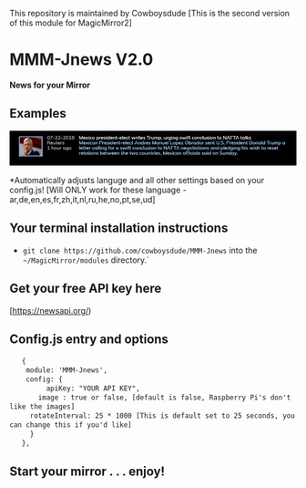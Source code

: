 This repository is maintained by Cowboysdude 
[This is the second version of this module for MagicMirror2]

# MMM-Jnews V2.0

**News for your Mirror**


## Examples

![](capture.png) 

*Automatically adjusts languge and all other settings based on your config.js!
[Will ONLY work for these language - ar,de,en,es,fr,zh,it,nl,ru,he,no,pt,se,ud]

## Your terminal installation instructions

* `git clone https://github.com/cowboysdude/MMM-Jnews` into the `~/MagicMirror/modules` directory.`

## Get your free API key here 

 [https://newsapi.org/)

## Config.js entry and options
       {
        module: 'MMM-Jnews',
        config: {
		     apiKey: "YOUR API KEY", 
	       image : true or false, [default is false, Raspberry Pi's don't like the images]
         rotateInterval: 25 * 1000 [This is default set to 25 seconds, you can change this if you'd like]
	     }
       },
       
## Start your mirror . . . enjoy! 
